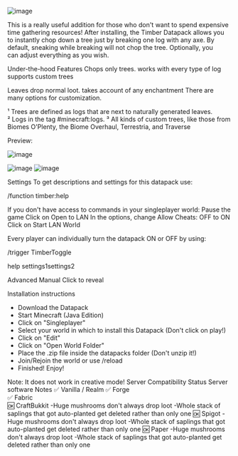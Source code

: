 ![image](https://github.com/EntityBossBlood/Timber/assets/148834782/8848f426-8cc0-4355-8702-c91df9e6f7d1)

This is a really useful addition for those who don't want to spend expensive time gathering resources! After installing, the Timber Datapack allows you to instantly chop down a tree just by breaking one log with any axe.
By default, sneaking while breaking will not chop the tree.
Optionally, you can adjust everything as you wish.


Under-the-hood Features
Chops only trees.
works with every type of log
supports custom trees

Leaves drop normal loot.
takes account of any enchantment
There are many options for customization.



¹ Trees are defined as logs that are next to naturally generated leaves.
² Logs in the tag #minecraft:logs.
³ All kinds of custom trees, like those from Biomes O'Plenty, the Biome Overhaul, Terrestria, and Traverse


Preview:

![image](https://github.com/EntityBossBlood/Timber/assets/148834782/e3ccd17a-bd50-45f4-bcb5-13df2bf9a38f)

![image](https://github.com/EntityBossBlood/Timber/assets/148834782/feb13237-83cc-4b91-a721-c595e806d5fb) ![image](https://github.com/EntityBossBlood/Timber/assets/148834782/633369f3-c4a3-482e-bad8-85354e4a7c30)

Settings
To get descriptions and settings for this datapack use:

/function timber:help

If you don't have access to commands in your singleplayer world:
Pause the game
Click on Open to LAN
In the options, change Allow Cheats: OFF to ON
Click on Start LAN World


Every player can individually turn the datapack ON or OFF by using:

/trigger TimberToggle

help
settings1settings2

Advanced Manual
Click to reveal































































Installation instructions
- Download the Datapack
- Start Minecraft (Java Edition)
- Click on "Singleplayer"
- Select your world in which to install this Datapack (Don't click on play!)
- Click on "Edit"
- Click on "Open World Folder"
- Place the .zip file inside the datapacks folder (Don't unzip it!)
- Join/Rejoin the world or use /reload
- Finished! Enjoy!


Note: It does not work in creative mode!
Server Compatibility
Status
Server software	Notes
✅
Vanilla / Realm	
✅
Forge	
✅
Fabric	
🆗
CraftBukkit	-Huge mushrooms don't always drop loot
-Whole stack of saplings that got auto-planted get deleted rather than only one
🆗
Spigot	-Huge mushrooms don't always drop loot
-Whole stack of saplings that got auto-planted get deleted rather than only one
🆗
Paper	-Huge mushrooms don't always drop loot
-Whole stack of saplings that got auto-planted get deleted rather than only one
